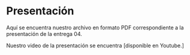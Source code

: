# Presentación

Aquí se encuentra nuestro archivo en formato PDF correspondiente a la presentación de la entrega 04.

Nuestro video de la presentación se encuentra [disponible en Youtube.]
